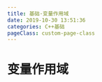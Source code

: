 ```yaml
---
title: 基础·变量作用域 
date: 2019-10-30 13:51:36
categories: C++基础
pageClass: custom-page-class
---
```

# 变量作用域